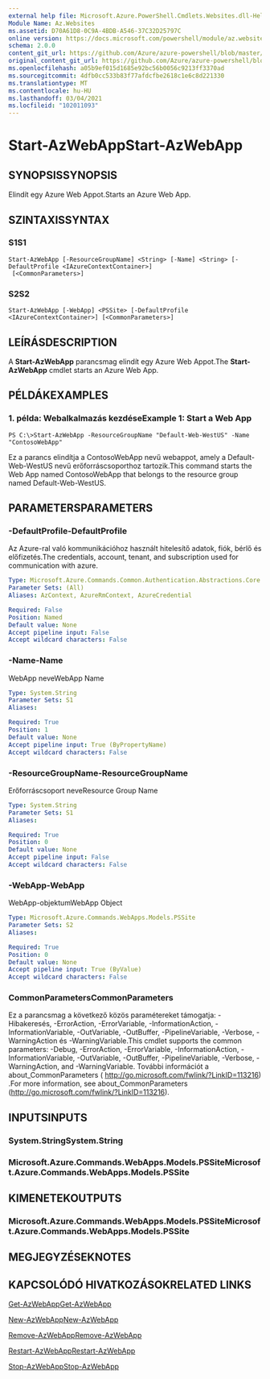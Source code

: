 ```yaml
---
external help file: Microsoft.Azure.PowerShell.Cmdlets.Websites.dll-Help.xml
Module Name: Az.Websites
ms.assetid: D70A61D8-0C9A-4BDB-A546-37C32D25797C
online version: https://docs.microsoft.com/powershell/module/az.websites/start-azwebapp
schema: 2.0.0
content_git_url: https://github.com/Azure/azure-powershell/blob/master/src/Websites/Websites/help/Start-AzWebApp.md
original_content_git_url: https://github.com/Azure/azure-powershell/blob/master/src/Websites/Websites/help/Start-AzWebApp.md
ms.openlocfilehash: a05b9ef015d1685e92bc56b0056c9213ff3370ad
ms.sourcegitcommit: 4dfb0cc533b83f77afdcfbe2618c1e6c8d221330
ms.translationtype: MT
ms.contentlocale: hu-HU
ms.lasthandoff: 03/04/2021
ms.locfileid: "102011093"
---
```

# <span data-ttu-id="d32f9-101">Start-AzWebApp</span><span class="sxs-lookup"><span data-stu-id="d32f9-101">Start-AzWebApp</span></span>

## <span data-ttu-id="d32f9-102">SYNOPSIS</span><span class="sxs-lookup"><span data-stu-id="d32f9-102">SYNOPSIS</span></span>
<span data-ttu-id="d32f9-103">Elindít egy Azure Web Appot.</span><span class="sxs-lookup"><span data-stu-id="d32f9-103">Starts an Azure Web App.</span></span>

## <span data-ttu-id="d32f9-104">SZINTAXIS</span><span class="sxs-lookup"><span data-stu-id="d32f9-104">SYNTAX</span></span>

### <span data-ttu-id="d32f9-105">S1</span><span class="sxs-lookup"><span data-stu-id="d32f9-105">S1</span></span>
```
Start-AzWebApp [-ResourceGroupName] <String> [-Name] <String> [-DefaultProfile <IAzureContextContainer>]
 [<CommonParameters>]
```

### <span data-ttu-id="d32f9-106">S2</span><span class="sxs-lookup"><span data-stu-id="d32f9-106">S2</span></span>
```
Start-AzWebApp [-WebApp] <PSSite> [-DefaultProfile <IAzureContextContainer>] [<CommonParameters>]
```

## <span data-ttu-id="d32f9-107">LEÍRÁS</span><span class="sxs-lookup"><span data-stu-id="d32f9-107">DESCRIPTION</span></span>
<span data-ttu-id="d32f9-108">A **Start-AzWebApp** parancsmag elindít egy Azure Web Appot.</span><span class="sxs-lookup"><span data-stu-id="d32f9-108">The **Start-AzWebApp** cmdlet starts an Azure Web App.</span></span>

## <span data-ttu-id="d32f9-109">PÉLDÁK</span><span class="sxs-lookup"><span data-stu-id="d32f9-109">EXAMPLES</span></span>

### <span data-ttu-id="d32f9-110">1. példa: Webalkalmazás kezdése</span><span class="sxs-lookup"><span data-stu-id="d32f9-110">Example 1: Start a Web App</span></span>
```
PS C:\>Start-AzWebApp -ResourceGroupName "Default-Web-WestUS" -Name "ContosoWebApp"
```

<span data-ttu-id="d32f9-111">Ez a parancs elindítja a ContosoWebApp nevű webappot, amely a Default-Web-WestUS nevű erőforráscsoporthoz tartozik.</span><span class="sxs-lookup"><span data-stu-id="d32f9-111">This command starts the Web App named ContosoWebApp that belongs to the resource group named Default-Web-WestUS.</span></span>

## <span data-ttu-id="d32f9-112">PARAMETERS</span><span class="sxs-lookup"><span data-stu-id="d32f9-112">PARAMETERS</span></span>

### <span data-ttu-id="d32f9-113">-DefaultProfile</span><span class="sxs-lookup"><span data-stu-id="d32f9-113">-DefaultProfile</span></span>
<span data-ttu-id="d32f9-114">Az Azure-ral való kommunikációhoz használt hitelesítő adatok, fiók, bérlő és előfizetés.</span><span class="sxs-lookup"><span data-stu-id="d32f9-114">The credentials, account, tenant, and subscription used for communication with azure.</span></span>

```yaml
Type: Microsoft.Azure.Commands.Common.Authentication.Abstractions.Core.IAzureContextContainer
Parameter Sets: (All)
Aliases: AzContext, AzureRmContext, AzureCredential

Required: False
Position: Named
Default value: None
Accept pipeline input: False
Accept wildcard characters: False
```

### <span data-ttu-id="d32f9-115">-Name</span><span class="sxs-lookup"><span data-stu-id="d32f9-115">-Name</span></span>
<span data-ttu-id="d32f9-116">WebApp neve</span><span class="sxs-lookup"><span data-stu-id="d32f9-116">WebApp Name</span></span>

```yaml
Type: System.String
Parameter Sets: S1
Aliases:

Required: True
Position: 1
Default value: None
Accept pipeline input: True (ByPropertyName)
Accept wildcard characters: False
```

### <span data-ttu-id="d32f9-117">-ResourceGroupName</span><span class="sxs-lookup"><span data-stu-id="d32f9-117">-ResourceGroupName</span></span>
<span data-ttu-id="d32f9-118">Erőforráscsoport neve</span><span class="sxs-lookup"><span data-stu-id="d32f9-118">Resource Group Name</span></span>

```yaml
Type: System.String
Parameter Sets: S1
Aliases:

Required: True
Position: 0
Default value: None
Accept pipeline input: False
Accept wildcard characters: False
```

### <span data-ttu-id="d32f9-119">-WebApp</span><span class="sxs-lookup"><span data-stu-id="d32f9-119">-WebApp</span></span>
<span data-ttu-id="d32f9-120">WebApp-objektum</span><span class="sxs-lookup"><span data-stu-id="d32f9-120">WebApp Object</span></span>

```yaml
Type: Microsoft.Azure.Commands.WebApps.Models.PSSite
Parameter Sets: S2
Aliases:

Required: True
Position: 0
Default value: None
Accept pipeline input: True (ByValue)
Accept wildcard characters: False
```

### <span data-ttu-id="d32f9-121">CommonParameters</span><span class="sxs-lookup"><span data-stu-id="d32f9-121">CommonParameters</span></span>
<span data-ttu-id="d32f9-122">Ez a parancsmag a következő közös paramétereket támogatja: -Hibakeresés, -ErrorAction, -ErrorVariable, -InformationAction, -InformationVariable, -OutVariable, -OutBuffer, -PipelineVariable, -Verbose, -WarningAction és -WarningVariable.</span><span class="sxs-lookup"><span data-stu-id="d32f9-122">This cmdlet supports the common parameters: -Debug, -ErrorAction, -ErrorVariable, -InformationAction, -InformationVariable, -OutVariable, -OutBuffer, -PipelineVariable, -Verbose, -WarningAction, and -WarningVariable.</span></span> <span data-ttu-id="d32f9-123">További információt a about_CommonParameters ( http://go.microsoft.com/fwlink/?LinkID=113216) .</span><span class="sxs-lookup"><span data-stu-id="d32f9-123">For more information, see about_CommonParameters (http://go.microsoft.com/fwlink/?LinkID=113216).</span></span>

## <span data-ttu-id="d32f9-124">INPUTS</span><span class="sxs-lookup"><span data-stu-id="d32f9-124">INPUTS</span></span>

### <span data-ttu-id="d32f9-125">System.String</span><span class="sxs-lookup"><span data-stu-id="d32f9-125">System.String</span></span>

### <span data-ttu-id="d32f9-126">Microsoft.Azure.Commands.WebApps.Models.PSSite</span><span class="sxs-lookup"><span data-stu-id="d32f9-126">Microsoft.Azure.Commands.WebApps.Models.PSSite</span></span>

## <span data-ttu-id="d32f9-127">KIMENETEK</span><span class="sxs-lookup"><span data-stu-id="d32f9-127">OUTPUTS</span></span>

### <span data-ttu-id="d32f9-128">Microsoft.Azure.Commands.WebApps.Models.PSSite</span><span class="sxs-lookup"><span data-stu-id="d32f9-128">Microsoft.Azure.Commands.WebApps.Models.PSSite</span></span>

## <span data-ttu-id="d32f9-129">MEGJEGYZÉSEK</span><span class="sxs-lookup"><span data-stu-id="d32f9-129">NOTES</span></span>

## <span data-ttu-id="d32f9-130">KAPCSOLÓDÓ HIVATKOZÁSOK</span><span class="sxs-lookup"><span data-stu-id="d32f9-130">RELATED LINKS</span></span>

[<span data-ttu-id="d32f9-131">Get-AzWebApp</span><span class="sxs-lookup"><span data-stu-id="d32f9-131">Get-AzWebApp</span></span>](./Get-AzWebApp.md)

[<span data-ttu-id="d32f9-132">New-AzWebApp</span><span class="sxs-lookup"><span data-stu-id="d32f9-132">New-AzWebApp</span></span>](./New-AzWebApp.md)

[<span data-ttu-id="d32f9-133">Remove-AzWebApp</span><span class="sxs-lookup"><span data-stu-id="d32f9-133">Remove-AzWebApp</span></span>](./Remove-AzWebApp.md)

[<span data-ttu-id="d32f9-134">Restart-AzWebApp</span><span class="sxs-lookup"><span data-stu-id="d32f9-134">Restart-AzWebApp</span></span>](./Restart-AzWebApp.md)

[<span data-ttu-id="d32f9-135">Stop-AzWebApp</span><span class="sxs-lookup"><span data-stu-id="d32f9-135">Stop-AzWebApp</span></span>](./Stop-AzWebApp.md)


